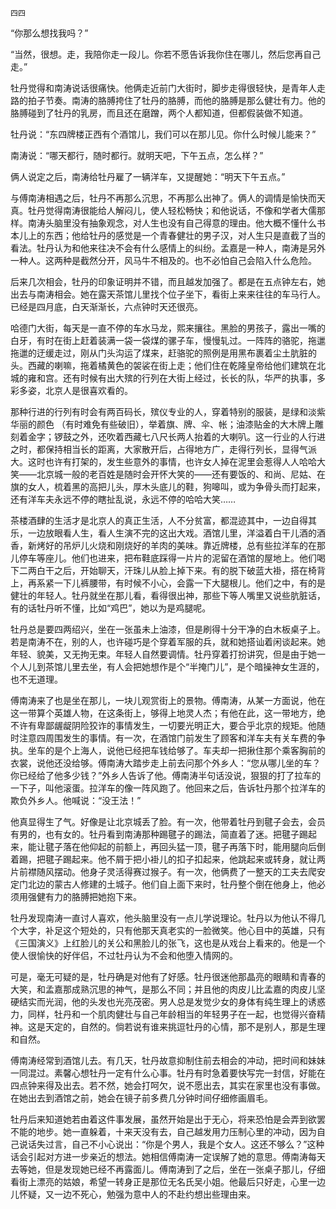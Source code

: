     四四 

   “你那么想找我吗？”

   “当然，很想。走，我陪你走一段儿。你若不愿告诉我你住在哪儿，然后您再自己走。”

   牡丹觉得和南涛说话很痛快。他俩走近前门大街时，脚步走得很轻快，是青年人走路的拍子节奏。南涛的胳膊挎住了牡丹的胳膊，而他的胳膊是那么健壮有力。他的胳膊碰到了牡丹的乳房，而且还在磨蹭，两个人都知道，但都假装做不知道。

   牡丹说：“东四牌楼正西有个酒馆儿，我们可以在那儿见。你什么时候儿能来？”

   南涛说：“哪天都行，随时都行。就明天吧，下午五点，怎么样？”

   俩人说定之后，南涛给牡丹雇了一辆洋车，又提醒她：“明天下午五点。”

   与傅南涛相遇之后，牡丹不再那么沉思，不再那么出神了。俩人的调情是愉快而天真。牡丹觉得南涛很能给人解闷儿，使人轻松畅快；和他说话，不像和学者大儒那样。南涛头脑里没有抽象观念，对人生也没有自己得意的理由。他大概不懂什么书本儿上的东西；他给牡丹的感觉是一个青春健壮的男子汉，对人生只是直截了当的看法。牡丹认为和他来往决不会有什么感情上的纠纷。孟嘉是一种人，南涛是另外一种人。这两种是截然分开，风马牛不相及的。也不必怕自己会陷入什么危险。

   后来几次相会，牡丹的印象证明并不错，而且越发加强了。都是在五点钟左右，她出去与南涛相会。她在露天茶馆儿里找个位子坐下，看街上来来往往的车马行人。已经是四月底，白天渐渐长，六点钟时天还很亮。

   哈德门大街，每天是一直不停的车水马龙，熙来攘往。黑脸的男孩子，露出一嘴的白牙，有时在街上赶着装满一袋一袋煤的骡子车，慢慢轧过。一阵阵的骆驼，拖邋拖邋的迂缓走过，刚从门头沟运了煤来，赶骆驼的照例是用黑布裹着尘土肮脏的头。西藏的喇嘛，拖着橘黄色的袈裟在街上走；他们住在乾隆皇帝给他们建筑在北城的雍和宫。还有时候有出大殡的行列在大街上经过，长长的队，华严的执事，多彩多姿，北京人是很喜欢看的。

   那种行进的行列有时会有两百码长，殡仪专业的人，穿着特别的服装，是绿和淡紫华丽的颜色 （有时难免有些破旧），举着旗、牌、伞、帐；油漆贴金的大木牌上雕刻着金字；锣鼓之外，还吹着西藏七八尺长两人抬着的大喇叭。这一行业的人行进之时，都保持相当长的距离，大家散开后，占得地方广，走得行列长，显得气派大。这时也许有打架的，发生些意外的事情，也许女人掉在泥里会惹得人人哈哈大笑——北京城一般的老百姓是随时会开怀大笑的——还有要饭的、和尚、尼姑、在旗的女人，梳着黑的高把儿头，厚木头底儿的鞋，狗嗥叫，或为争骨头而打起来，还有洋车夫永远不停的瞎扯乱说，永远不停的哈哈大笑……

   茶楼酒肆的生活才是北京人的真正生活，人不分贫富，都混迹其中，一边自得其乐，一边放眼看人生，看人生演不完的这出大戏。酒馆儿里，洋溢着白干儿酒的酒香，新烤好的吊炉儿火烧和刚烧好的羊肉的美味。靠近牌楼，总有些拉洋车的在那儿停车等座儿。他们也进来，把布鞋底踩得一片片的泥留在酒馆的屋地上。他们喝下二两白干之后，开始聊天，汗珠儿从脸上掉下来。有的脱下破蓝大褂，搭在椅背上，再系紧一下儿裤腰带，有时候不小心，会露一下大腿根儿。他们之中，有的是健壮的年轻人。牡丹就坐在那儿看，看得很出神，那些下等人嘴里又说些肮脏话，有的话牡丹听不懂，比如“鸡巴”，她以为是鸡腿呢。

   牡丹总是要四两绍兴，坐在一张虽未上油漆，但是刷得十分干净的白木板桌子上。若是南涛不在，别的人，也许碰巧是个穿着军服的兵，就和她搭讪着闲谈起来。她年轻、貌美，又无拘无束。年轻人自然要调情。牡丹穿着打扮讲究，但是由于她一个人儿到茶馆儿里去坐，有人会把她想作是个“半掩门儿”，是个暗操神女生涯的，也不无道理。

   傅南涛来了也是坐在那儿，一块儿观赏街上的景物。傅南涛，从某一方面说，他在这一带算个英雄人物，在这条街上，够得上地灵人杰；有他在此，这一带地方，绝不许有卑鄙龌龊阴险狡诈的事情发生，一切要光明正大，要合乎北京的规矩。他随时注意四周围发生的事情。有一次，在酒馆门前发生了顾客和洋车夫有关车费的争执。坐车的是个上海人，说他已经把车钱给够了。车夫却一把揪住那个乘客胸前的衣裳，说他还没给够。傅南涛大踏步走上前去问那个外乡人：“您从哪儿坐的车？你已经给了他多少钱？”外乡人告诉了他。傅南涛半句话没说，狠狠的打了拉车的一下子，叫他滚蛋。拉洋车的像一阵风跑了。他回来之后，告诉牡丹那个拉洋车的欺负外乡人。他喊说：“没王法！”

   他真显得生了气。好像是让北京城丢了脸。有一次，他带着牡丹到毽子会去，会员有男的，也有女的。牡丹看到南涛那种踢毽子的踢法，简直着了迷。把毽子踢起来，能让毽子落在他仰起的前额上，再回头猛一顶，毽子再落下时，能用腿向后倒着踢，把毽子踢起来。他不屑于把小褂儿的扣子扣起来，他跳起来或转身，就让两片前襟随风摆动。他身子灵活得赛过猴子。有一次，他俩费了一整天的工夫去爬安定门北边的蒙古人修建的土城子。他们自上面下来时，牡丹整个倒在他身上，他必须用强健有力的胳膊把她抱下来。

   牡丹发现南涛一直讨人喜欢，他头脑里没有一点儿学说理论。牡丹以为他认不得几个大字，补足这个短处的，只有他那天真老实的一脸微笑。他心目中的英雄，只有《三国演义》上红脸儿的关公和黑脸儿的张飞，这也是从戏台上看来的。他是一个使人很愉快的好伴侣，不过牡丹认为不会和他堕入情网的。

   可是，毫无可疑的是，牡丹确是对他有了好感。牡丹很迷他那晶亮的眼睛和青春的大笑，和孟嘉那成熟沉思的神气，是那么不同；并且他的肉皮儿比孟嘉的肉皮儿坚硬结实而光润，他的头发也光亮茂密。男人总是发觉少女的身体有纯生理上的诱惑力，同样，牡丹和一个肌肉健壮与自己年龄相当的年轻男子在一起，也觉得兴奋精神。这是天定的，自然的。倘若说有谁来挑逗牡丹的心情，那不是别人，那是生理和自然。

   傅南涛经常到酒馆儿去。有几天，牡丹故意抑制住前去相会的冲动，把时间和妹妹一同混过。素馨心想牡丹一定有什么心事。牡丹有时急着要快写完一封信，好能在四点钟来得及出去。若不然，她会打呵欠，说不愿出去，其实在家里也没有事做。在她出去到酒馆之前，她会在镜子前多费几分钟时间仔细修画眉毛。

   牡丹后来知道她若由着这件事发展，虽然开始是出于无心，将来恐怕是会弄到欲罢不能的地步。她一直躲着，十来天没有去，自己越发用力压制心里的冲动，因为自己说话失过言，自己不小心说出：“你是个男人，我是个女人。这还不够么？”这种话会引起对方进一步亲近的想法。她相信傅南涛一定误解了她的意思。傅南涛每天去等她，但是发现她已经不再露面儿。傅南涛到了之后，坐在一张桌子那儿，仔细看街上漂亮的姑娘，希望一转身正是那位无名氏吴小姐。他最后只好走，心里一边儿怀疑，又一边不死心，勉强为意中人的不赴约想出些理由来。

